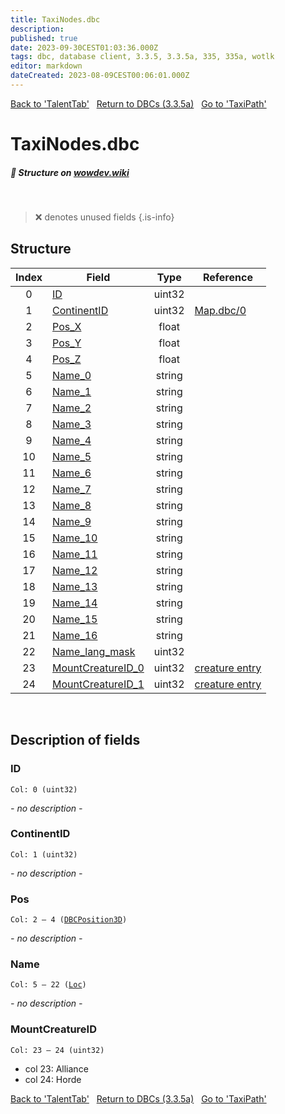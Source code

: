 ```yaml
---
title: TaxiNodes.dbc
description:
published: true
date: 2023-09-30CEST01:03:36.000Z
tags: dbc, database client, 3.3.5, 3.3.5a, 335, 335a, wotlk
editor: markdown
dateCreated: 2023-08-09CEST00:06:01.000Z
---
```

<a href="https://trinitycore.info/files/DBC/335/talenttab" class="mt-5 v-btn v-btn--depressed v-btn--flat v-btn--outlined theme--light v-size--default darkblue--text text--lighten-3"><span class="v-btn__content"><i aria-hidden="true" class="v-icon notranslate v-icon--left mdi mdi-arrow-left theme--light"></i><span>Back to 'TalentTab'</span></span></a>&nbsp;&nbsp;&nbsp;<a href="https://trinitycore.info/files/DBC/335/DBC" class="mt-5 v-btn v-btn--depressed v-btn--flat v-btn--outlined theme--light v-size--default darkblue--text text--lighten-3"><span class="v-btn__content"><i aria-hidden="true" class="v-icon notranslate v-icon--left mdi mdi-home-outline theme--light"></i><span>Return to DBCs (3.3.5a)</span></span></a>&nbsp;&nbsp;&nbsp;<a href="https://trinitycore.info/files/DBC/335/taxipath" class="mt-5 v-btn v-btn--depressed v-btn--flat v-btn--outlined theme--light v-size--default darkblue--text text--lighten-3"><span class="v-btn__content"><span>Go to 'TaxiPath'</span><i aria-hidden="true" class="v-icon notranslate v-icon--right mdi mdi-arrow-right theme--light"></i></span></a>

# TaxiNodes.dbc
##### :pencil: Structure on [wowdev.wiki](https://wowdev.wiki/DB/TaxiNodes)
&nbsp;

> :x: denotes unused fields
{.is-info}


## Structure

| Index | Field | Type | Reference |
| :---: | --- | :---: | --- |
| 0 | [ID](#id-alt) | uint32 |  |
| 1 | [ContinentID](#continentid) | uint32 | [Map.dbc/0](/files/DBC/335/map#id-alt) |
| 2 | [Pos_X](#pos) | float |  |
| 3 | [Pos_Y](#pos) | float |  |
| 4 | [Pos_Z](#pos) | float |  |
| 5 | [Name_0](#name-alt) | string |  |
| 6 | [Name_1](#name-alt) | string |  |
| 7 | [Name_2](#name-alt) | string |  |
| 8 | [Name_3](#name-alt) | string |  |
| 9 | [Name_4](#name-alt) | string |  |
| 10 | [Name_5](#name-alt) | string |  |
| 11 | [Name_6](#name-alt) | string |  |
| 12 | [Name_7](#name-alt) | string |  |
| 13 | [Name_8](#name-alt) | string |  |
| 14 | [Name_9](#name-alt) | string |  |
| 15 | [Name_10](#name-alt) | string |  |
| 16 | [Name_11](#name-alt) | string |  |
| 17 | [Name_12](#name-alt) | string |  |
| 18 | [Name_13](#name-alt) | string |  |
| 19 | [Name_14](#name-alt) | string |  |
| 20 | [Name_15](#name-alt) | string |  |
| 21 | [Name_16](#name-alt) | string |  |
| 22 | [Name_lang_mask](#name-alt) | uint32 |  |
| 23 | [MountCreatureID_0](#mountcreatureid) | uint32 | [creature entry](/database/335/world/creature_template#entry) |
| 24 | [MountCreatureID_1](#mountcreatureid) | uint32 | [creature entry](/database/335/world/creature_template#entry) |
&nbsp;
## Description of fields

### ID <!-- {#id-alt} -->
<code>Col: 0 (uint32)</code>

*- no description -*
&nbsp;

### ContinentID
<code>Col: 1 (uint32)</code>

*- no description -*
&nbsp;

### Pos
<code>Col: 2 &ndash; 4 ([DBCPosition3D](/how-to/worldposition))</code>

*- no description -*
&nbsp;

### Name <!-- {#name-alt} -->
<code>Col: 5 &ndash; 22 ([Loc](/how-to/localization))</code>

*- no description -*
&nbsp;

### MountCreatureID
<code>Col: 23 &ndash; 24 (uint32)</code>

* col 23: Alliance
* col 24: Horde
&nbsp;

<a href="https://trinitycore.info/files/DBC/335/talenttab" class="mt-5 v-btn v-btn--depressed v-btn--flat v-btn--outlined theme--light v-size--default darkblue--text text--lighten-3"><span class="v-btn__content"><i aria-hidden="true" class="v-icon notranslate v-icon--left mdi mdi-arrow-left theme--light"></i><span>Back to 'TalentTab'</span></span></a>&nbsp;&nbsp;&nbsp;<a href="https://trinitycore.info/files/DBC/335/DBC" class="mt-5 v-btn v-btn--depressed v-btn--flat v-btn--outlined theme--light v-size--default darkblue--text text--lighten-3"><span class="v-btn__content"><i aria-hidden="true" class="v-icon notranslate v-icon--left mdi mdi-home-outline theme--light"></i><span>Return to DBCs (3.3.5a)</span></span></a>&nbsp;&nbsp;&nbsp;<a href="https://trinitycore.info/files/DBC/335/taxipath" class="mt-5 v-btn v-btn--depressed v-btn--flat v-btn--outlined theme--light v-size--default darkblue--text text--lighten-3"><span class="v-btn__content"><span>Go to 'TaxiPath'</span><i aria-hidden="true" class="v-icon notranslate v-icon--right mdi mdi-arrow-right theme--light"></i></span></a>
